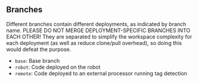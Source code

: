 ## Branches
Different branches contain different deployments, as indicated by branch name. PLEASE DO NOT MERGE DEPLOYMENT-SPECIFIC BRANCHES INTO EACH OTHER! They are separated to simplify the workspace complexity for each deployment (as well as reduce clone/pull overhead), so doing this would defeat the purpose.

- `base`: Base branch
- `robot`: Code deployed on the robot
- `remote`: Code deployed to an external processor running tag detection